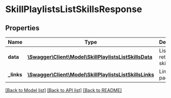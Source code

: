 # SkillPlaylistsListSkillsResponse

## Properties
Name | Type | Description | Notes
------------ | ------------- | ------------- | -------------
**data** | [**\Swagger\Client\Model\SkillPlaylistsListSkillsData**](SkillPlaylistsListSkillsData.md) | List of all retrieved skill objects | 
**_links** | [**\Swagger\Client\Model\SkillPlaylistsListSkillsLinks**](SkillPlaylistsListSkillsLinks.md) | Links to pages | 

[[Back to Model list]](../README.md#documentation-for-models) [[Back to API list]](../README.md#documentation-for-api-endpoints) [[Back to README]](../README.md)


